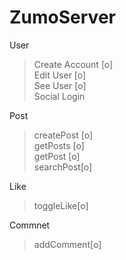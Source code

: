 # ZumoServer

User

> Create Account [o]<br/>
> Edit User [o]<br/>
> See User [o]<br/>
> Social Login

Post

> createPost [o]<br/>
> getPosts [o]<br/>
> getPost [o]<br/>
> searchPost[o]

Like

> toggleLike[o]

Commnet

> addComment[o]
